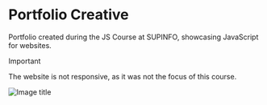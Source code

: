 # Portfolio Creative
Portfolio created during the JS Course at SUPINFO, showcasing JavaScript for websites.

> [!IMPORTANT]  
> The website is not responsive, as it was not the focus of this course.

![Image title](https://github.com/simonpotel/portfolio/blob/test/docs/ezgif-6-5527b58310.gif)
